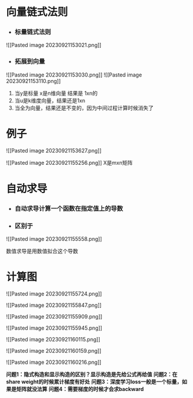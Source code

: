 # 向量链式法则

- ### 标量链式法则

![[Pasted image 20230921153021.png]]

- ### 拓展到向量

![[Pasted image 20230921153030.png]]
![[Pasted image 20230921153110.png]]
1. 当y是标量 x是n维向量 结果是 1xn的
2. 当u是k维度向量，结果还是1xn
3. 当全为向量，结果还是不变的，因为中间过程计算时候消失了

# 例子

![[Pasted image 20230921153627.png]]

![[Pasted image 20230921155256.png]]
X是mxn矩阵

# 自动求导

- ### 自动求导计算一个函数在指定值上的导数
- ### 区别于
![[Pasted image 20230921155558.png]]

数值求导是用数值拟合这个导数

# 计算图

![[Pasted image 20230921155724.png]]

![[Pasted image 20230921155847.png]]

![[Pasted image 20230921155909.png]]

![[Pasted image 20230921155945.png]]

![[Pasted image 20230921160115.png]]

![[Pasted image 20230921160159.png]]

![[Pasted image 20230921160216.png]]

**问题1：隐式构造和显示构造的区别？显示构造是先给公式再给值**
**问题2：在share weight的时候累计梯度有好处**
**问题3：深度学习loss一般是一个标量，如果是矩阵就没法算**
**问题4：需要梯度的时候才会求backward**
